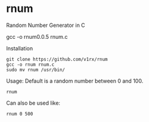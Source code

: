 # rnum
Random Number Generator in C

gcc -o rnum0.0.5 rnum.c

Installation
```
git clone https://github.com/v1rx/rnum
gcc -o rnum rnum.c
sudo mv rnum /usr/bin/
```
Usage:
Default is a random number between 0 and 100.
```
rnum
```
Can also be used like:
```
rnum 0 500
```
